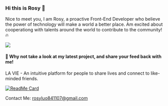 ### Hi this is Rosy 🌹

Nice to meet you, I am Rosy, a proactive Front-End Developer who believe the power of technology will make a world a better place.
Am excited about cooperationg with talents around the world to contribute to the community! 🔥 
<br/>
<p>
<img src ="lavie.gif"/>
</p>


#### 👀 Why not take a look at my latest project, and share your feed back with me!
LA VIE - An intuitive platform for people to share lives and connect to like-minded friends.
<br>

[![ReadMe Card](https://github-readme-stats.vercel.app/api/pin/?username=RosyLo&repo=LA_VIE)](https://github.com/KevinZTW/Taggy.git)</br>

Contact Me: rosyluo841107@gmail.com
